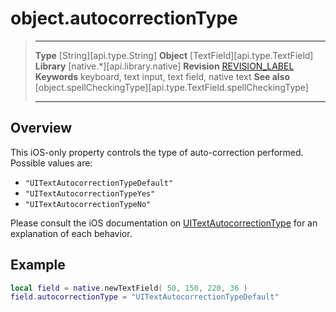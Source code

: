 # object.autocorrectionType

> --------------------- ------------------------------------------------------------------------------------------
> __Type__              [String][api.type.String]
> __Object__            [TextField][api.type.TextField]
> __Library__           [native.*][api.library.native]
> __Revision__          [REVISION_LABEL](REVISION_URL)
> __Keywords__          keyboard, text input, text field, native text
> __See also__			[object.spellCheckingType][api.type.TextField.spellCheckingType]
> --------------------- ------------------------------------------------------------------------------------------

## Overview

This iOS-only property controls the type of <nobr>auto-correction</nobr> performed. Possible values are:

* `"UITextAutocorrectionTypeDefault"`
* `"UITextAutocorrectionTypeYes"`
* `"UITextAutocorrectionTypeNo"`

Please consult the iOS documentation on [UITextAutocorrectionType](https://developer.apple.com/library/ios/documentation/UIKit/Reference/UITextInputTraits_Protocol/index.html#//apple_ref/c/tdef/UITextAutocorrectionType) for an explanation of each behavior.

## Example

``````lua
local field = native.newTextField( 50, 150, 220, 36 )
field.autocorrectionType = "UITextAutocorrectionTypeDefault"
``````
